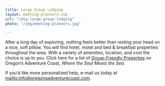 ```yaml
---
title: Large Group Lodging
layout: meeting-planners-sub
url: "/mtg-large-group-lodging"
photo: "/img/meeting-planners.jpg"

---
```

After a long day of exploring, nothing feels better than resting your head on a nice, soft pillow. You will find hotel, motel and bed & breakfast properties throughout the area. With a variety of amenities, location, and cost the choice is up to you. Click here for a list of [Group-Friendly Properties](/img/Group-Friendly-Properties-12-18.pdf) on Oregon’s Adventure Coast, _Where the Soul Meets the Sea._

If you’d like more personalized help, e-mail us today at [mailto:info@oregonsadventurecoast.com](mailto:info@oregonsadventurecoast.com).